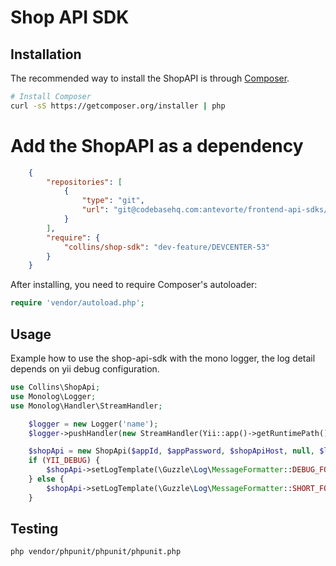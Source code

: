 # Shop API SDK

## Installation

The recommended way to install the ShopAPI is through [Composer](http://getcomposer.org).

```bash
# Install Composer
curl -sS https://getcomposer.org/installer | php
```

# Add the ShopAPI as a dependency

```json
    {
        "repositories": [
            {
                "type": "git",
                "url": "git@codebasehq.com:antevorte/frontend-api-sdks/shop-sdk.git"
            }
        ],
        "require": {
            "collins/shop-sdk": "dev-feature/DEVCENTER-53"
        }
    }
```
After installing, you need to require Composer's autoloader:

```php
require 'vendor/autoload.php';
```

## Usage

Example how to use the shop-api-sdk with the mono logger, the log detail depends on yii debug configuration.

```php
use Collins\ShopApi;
use Monolog\Logger;
use Monolog\Handler\StreamHandler;

    $logger = new Logger('name');
    $logger->pushHandler(new StreamHandler(Yii::app()->getRuntimePath(). '/mono.log', Logger::DEBUG));

    $shopApi = new ShopApi($appId, $appPassword, $shopApiHost, null, $logger);
    if (YII_DEBUG) {
        $shopApi->setLogTemplate(\Guzzle\Log\MessageFormatter::DEBUG_FORMAT);
    } else {
        $shopApi->setLogTemplate(\Guzzle\Log\MessageFormatter::SHORT_FORMAT);
    }
```


## Testing
```bash
php vendor/phpunit/phpunit/phpunit.php
```